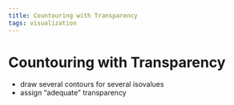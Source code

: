 ```yaml
---
title: Countouring with Transparency
tags: visualization
---
```


# Countouring with Transparency
- draw several contours for several isovalues
- assign “adequate” transparency


































